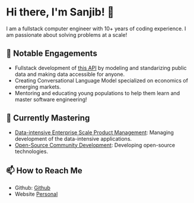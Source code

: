 # Hi there, I'm Sanjib! 👋

I am a fullstack computer engineer with 10+ years of coding experience. I am passionate about solving problems at a scale!

## 🔭 Notable Engagements

- Fullstack development of [this API](https://www.opensourcenepal.com/docs) by modeling and standarizing public data and making data accessible for anyone.
- Creating Conversational Language Model specialized on economics of emerging markets.
- Mentoring and educating young populations to help them learn and master software engineering!

## 🌱 Currently Mastering

- [Data-intensive Enterprise Scale Product Management](): Managing development of the data-intensive applications.
- [Open-Source Community Development](): Developing open-source technologies.

## 📫 How to Reach Me

- Github: [Github](https://github.com/sanjiblamichhane)
- Website [Personal](https://www.sanjiblamichhane.com/contact)



